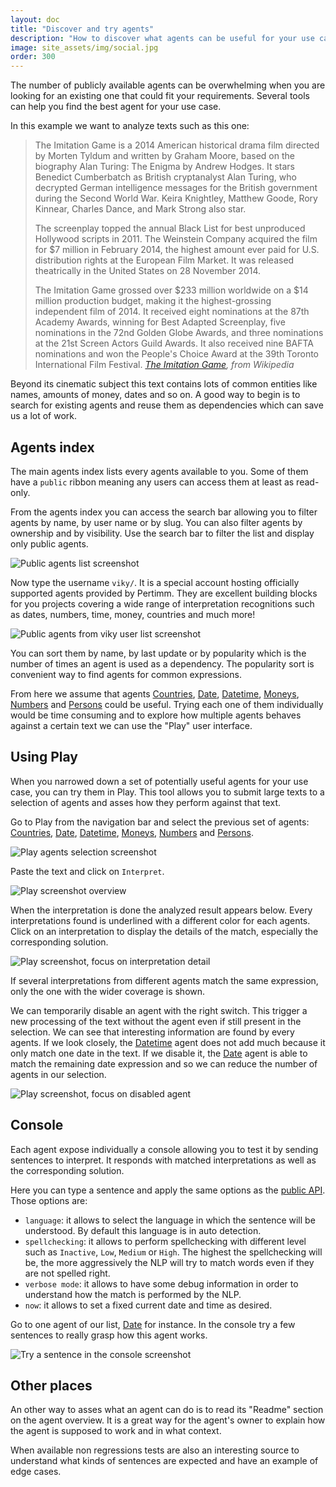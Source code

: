 ```yaml
---
layout: doc
title: "Discover and try agents"
description: "How to discover what agents can be useful for your use case."
image: site_assets/img/social.jpg
order: 300
---
```


The number of publicly available agents can be overwhelming when you are looking for an existing one that could fit your requirements. Several tools can help you find the best agent for your use case.

In this example we want to analyze texts such as this one:

> The Imitation Game is a 2014 American historical drama film directed by Morten Tyldum and written by Graham Moore, based on the biography Alan Turing: The Enigma by Andrew Hodges. It stars Benedict Cumberbatch as British cryptanalyst Alan Turing, who decrypted German intelligence messages for the British government during the Second World War. Keira Knightley, Matthew Goode, Rory Kinnear, Charles Dance, and Mark Strong also star.
>
> The screenplay topped the annual Black List for best unproduced Hollywood scripts in 2011. The Weinstein Company acquired the film for $7 million in February 2014, the highest amount ever paid for U.S. distribution rights at the European Film Market. It was released theatrically in the United States on 28 November 2014.
>
> The Imitation Game grossed over $233 million worldwide on a $14 million production budget, making it the highest-grossing independent film of 2014. It received eight nominations at the 87th Academy Awards, winning for Best Adapted Screenplay, five nominations in the 72nd Golden Globe Awards, and three nominations at the 21st Screen Actors Guild Awards. It also received nine BAFTA nominations and won the People's Choice Award at the 39th Toronto International Film Festival.
> <cite><a href="https://en.wikipedia.org/wiki/The_Imitation_Game">The Imitation Game</a>, from Wikipedia</cite>

Beyond its cinematic subject this text contains lots of common entities like names, amounts of money, dates and so on. A good way to begin is to search for existing agents and reuse them as dependencies which can save us a lot of work.


## Agents index

The main agents index lists every agents available to you. Some of them have a `public` ribbon meaning any users can access them at least as read-only.

From the agents index you can access the search bar allowing you to filter agents by name, by user name or by slug. You can also filter agents by ownership and by visibility. Use the search bar to filter the list and display only public agents.

![Public agents list screenshot](./img/01_public_agents.png "Filter the list to show only public agents")

Now type the username `viky/`. It is a special account hosting officially supported agents provided by Pertimm. They are excellent building blocks for you projects covering a wide range of interpretation recognitions such as dates, numbers, time, money, countries and much more!

![Public agents from viky user list screenshot](./img/02_viky_agents.png "Filter the list to show only agents owned by the viky user")

You can sort them by name, by last update or by popularity which is the number of times an agent is used as a dependency. The popularity sort is convenient way to find agents for common expressions.

From here we assume that agents [Countries](https://www.viky.ai/agents/viky/countries), [Date](https://www.viky.ai/agents/viky/date), [Datetime](https://www.viky.ai/agents/viky/date), [Moneys](https://www.viky.ai/agents/viky/moneys), [Numbers](https://www.viky.ai/agents/viky/numbers) and [Persons](https://www.viky.ai/agents/viky/persons) could be useful. Trying each one of them individually would be time consuming and to explore how multiple agents behaves against a certain text we can use the "Play" user interface.


## Using Play

When you narrowed down a set of potentially useful agents for your use case, you can try them in Play. This tool allows you to submit large texts to a selection of agents and asses how they perform against that text.

Go to Play from the navigation bar and select the previous set of agents: [Countries](https://www.viky.ai/agents/viky/countries), [Date](https://www.viky.ai/agents/viky/date), [Datetime](https://www.viky.ai/agents/viky/date), [Moneys](https://www.viky.ai/agents/viky/moneys), [Numbers](https://www.viky.ai/agents/viky/numbers) and [Persons](https://www.viky.ai/agents/viky/persons).

![Play agents selection screenshot](./img/03_agents_selection.png "Select a set of agents to asses")

Paste the text and click on `Interpret`.

![Play screenshot overview](./img/04_interpret_text.png "Interpret the text with the agents selection")

When the interpretation is done the analyzed result appears below. Every interpretations found is underlined with a different color for each agents. Click on an interpretation to display the details of the match, especially the corresponding solution.

![Play screenshot, focus on interpretation detail](./img/05_interpretation_detail.png "Display an interpretation detail")

If several interpretations from different agents match the same expression, only the one with the wider coverage is shown.

We can temporarily disable an agent with the right switch. This trigger a new processing of the text without the agent even if still present in the selection. We can see that interesting information are found by every agents. If we look closely, the [Datetime](https://www.viky.ai/agents/viky/date) agent does not add much because it only match one date in the text. If we disable it, the [Date](https://www.viky.ai/agents/viky/date) agent is able to match the remaining date expression and so we can reduce the number of agents in our selection.

![Play screenshot, focus on disabled agent](./img/06_disable_agent.png "Disable an agent to exclude it from the interpretation")


## Console

Each agent expose individually a console allowing you to test it by sending sentences to interpret. It responds with matched interpretations as well as the corresponding solution.

Here you can type a sentence and apply the same options as the [public API](../../reference/agents-api/). Those options are:
- `language`: it allows to select the language in which the sentence will be understood. By default this language is in auto detection.
- `spellchecking`: it allows to perform spellchecking with different level such as `Inactive`, `Low`, `Medium` or `High`. The highest the spellchecking will be, the more aggressively the NLP will try to match words even if they are not spelled right.
- `verbose mode`: it allows to have some debug information in order to understand how the match is performed by the NLP.
- `now`: it allows to set a fixed current date and time as desired.

Go to one agent of our list, [Date](https://www.viky.ai/agents/viky/date) for instance. In the console try a few sentences to really grasp how this agent works.

![Try a sentence in the console screenshot](./img/07_console.png "Try a sentence in the console")


## Other places

An other way to asses what an agent can do is to read its "Readme" section on the agent overview. It is a great way for the agent's owner to explain how the agent is supposed to work and in what context.

When available non regressions tests are also an interesting source to understand what kinds of sentences are expected and have an example of edge cases.
